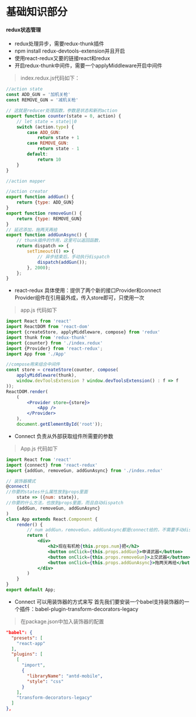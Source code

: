 # 基础知识部分

#### redux状态管理

- redux处理异步，需要redux-thunk插件
- npm install redux-devtools-extension并且开启
- 使用react-redux又要的链接react和redux
- 开启redux-thunk中间件，需要一个applyMiddleware开启中间件

> index.redux.js代码如下：
```jsx harmony
//action state
const ADD_GUN = '加机关枪'
const REMOVE_GUN = '减机关枪'

// 这就是reducer处理函数，参数是状态和新的action
export function counter(state = 0, action) {
    // let state = state||0
    switch (action.type) {
        case ADD_GUN:
            return state + 1
        case REMOVE_GUN:
            return state - 1
        default:
            return 10
    }
}

//action mapper

//action creator
export function addGun() {
    return {type: ADD_GUN}
}
export function removeGun() {
    return {type: REMOVE_GUN}
}
// 延迟添加，拖两天再给
export function addGunAsync() {
    // thunk插件的作用，这里可以返回函数，
    return dispatch => {
        setTimeout(() => {
            // 异步结束后，手动执行dispatch
            dispatch(addGun());
        }, 2000);
    };
}
```         
        
        

- react-redux 具体使用：提供了两个新的接口Provider和connect        
Provider组件在引用最外成，传入store即可，只使用一次
> app.js 代码如下
```jsx harmony
import React from 'react'
import ReactDOM from 'react-dom'
import {createStore, applyMiddleware, compose} from 'redux'
import thunk from 'redux-thunk'
import {counter} from './index.redux'
import {Provider} from 'react-redux';
import App from './App'

//compose用来组合中间件
const store = createStore(counter, compose(
    applyMiddleware(thunk),
    window.devToolsExtension ? window.devToolsExtension() : f => f
));
ReactDOM.render(
    (
        <Provider store={store}>
            <App />
        </Provider>
    ),
    document.getElementById('root'));
```

- Connect 负责从外部获取组件所需要的参数
> App.js 代码如下
```jsx harmony
import React from 'react'
import {connect} from 'react-redux'
import {addGun, removeGun, addGunAsync} from './index.redux'

// 装饰器模式
@connect(
//你要的states什么属性放到props里面
    state => ({num: state}),
//你要的什么方法，也放到props里面，而且自动dispatch
    {addGun, removeGun, addGunAsync}
)
class App extends React.Component {
    render() {
        // num addGun，removeGun，addGunAsync都是connect给的，不需要手动dispatch
        return (
            <div>
                <h2>现在有机枪{this.props.num}把</h2>
                <button onClick={this.props.addGun}>申请武器</button>
                <button onClick={this.props.removeGun}>上交武器</button>
                <button onClick={this.props.addGunAsync}>拖两天再给</button>
            </div>
        )
    }
}
export default App;
```
- Connect 可以用装饰器的方式来写
首先我们要安装一个babel支持装饰器的一个插件：babel-plugin-transform-decorators-legacy
> 在package.json中加入装饰器的配置
```json
"babel": {
  "presets": [
    "react-app"
  ],
  "plugins": [
    [
      "import",
      {
        "libraryName": "antd-mobile",
        "style": "css"
      }
    ],
    "transform-decorators-legacy"
  ]
},
```
